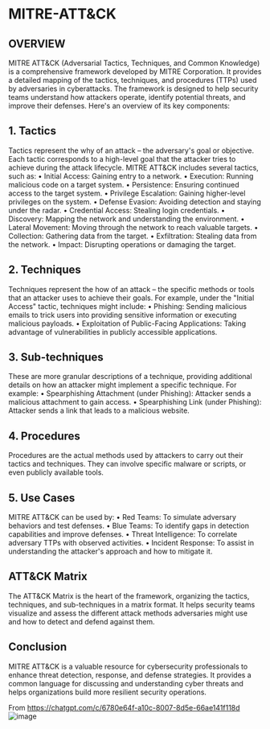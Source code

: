 # MITRE-ATT&CK

## OVERVIEW
MITRE ATT&CK (Adversarial Tactics, Techniques, and Common Knowledge) is a comprehensive framework developed by MITRE Corporation. It provides a detailed mapping of the tactics, techniques, and procedures (TTPs) used by adversaries in cyberattacks. The framework is designed to help security teams understand how attackers operate, identify potential threats, and improve their defenses. Here's an overview of its key components:

## 1. Tactics
Tactics represent the why of an attack – the adversary's goal or objective. Each tactic corresponds to a high-level goal that the attacker tries to achieve during the attack lifecycle. MITRE ATT&CK includes several tactics, such as:
	• Initial Access: Gaining entry to a network.
	• Execution: Running malicious code on a target system.
	• Persistence: Ensuring continued access to the target system.
	• Privilege Escalation: Gaining higher-level privileges on the system.
	• Defense Evasion: Avoiding detection and staying under the radar.
	• Credential Access: Stealing login credentials.
	• Discovery: Mapping the network and understanding the environment.
	• Lateral Movement: Moving through the network to reach valuable targets.
	• Collection: Gathering data from the target.
	• Exfiltration: Stealing data from the network.
	• Impact: Disrupting operations or damaging the target.

## 2. Techniques
Techniques represent the how of an attack – the specific methods or tools that an attacker uses to achieve their goals. For example, under the "Initial Access" tactic, techniques might include:
	• Phishing: Sending malicious emails to trick users into providing sensitive information or executing malicious payloads.
	• Exploitation of Public-Facing Applications: Taking advantage of vulnerabilities in publicly accessible applications.

## 3. Sub-techniques
These are more granular descriptions of a technique, providing additional details on how an attacker might implement a specific technique. For example:
	• Spearphishing Attachment (under Phishing): Attacker sends a malicious attachment to gain access.
	• Spearphishing Link (under Phishing): Attacker sends a link that leads to a malicious website.

## 4. Procedures
Procedures are the actual methods used by attackers to carry out their tactics and techniques. They can involve specific malware or scripts, or even publicly available tools.

## 5. Use Cases
MITRE ATT&CK can be used by:
	• Red Teams: To simulate adversary behaviors and test defenses.
	• Blue Teams: To identify gaps in detection capabilities and improve defenses.
	• Threat Intelligence: To correlate adversary TTPs with observed activities.
	• Incident Response: To assist in understanding the attacker's approach and how to mitigate it.

## ATT&CK Matrix
The ATT&CK Matrix is the heart of the framework, organizing the tactics, techniques, and sub-techniques in a matrix format. It helps security teams visualize and assess the different attack methods adversaries might use and how to detect and defend against them.

## Conclusion
MITRE ATT&CK is a valuable resource for cybersecurity professionals to enhance threat detection, response, and defense strategies. It provides a common language for discussing and understanding cyber threats and helps organizations build more resilient security operations.

From <https://chatgpt.com/c/6780e64f-a10c-8007-8d5e-66ae141f118d> 
![image](https://github.com/user-attachments/assets/4f4188b8-cecf-4184-8cc7-c32dc49eeb28)
